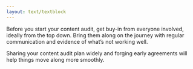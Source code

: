 ```yaml
---
layout: text/textblock
---
```


Before you start your content audit, get buy-in from everyone involved, ideally from the top down. Bring them along on the journey with regular communication and evidence of what’s not working well.

Sharing your content audit plan widely and forging early agreements will help things move along more smoothly.  

